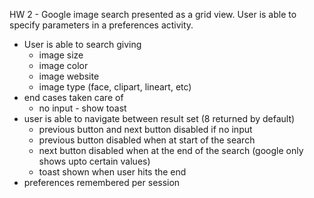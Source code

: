 HW 2 - Google image search presented as a grid view. User is able to specify parameters in a preferences activity.

- User is able to search giving 
    - image size
    - image color
    - image website
    - image type (face, clipart, lineart, etc)
- end cases taken care of
    - no input - show toast
- user is able to navigate between result set (8 returned by default)
  - previous button and next button disabled if no input
  - previous button disabled when at start of the search
  - next button disabled when at the end of the search (google only shows upto certain values)
  - toast shown when user hits the end
- preferences remembered per session
